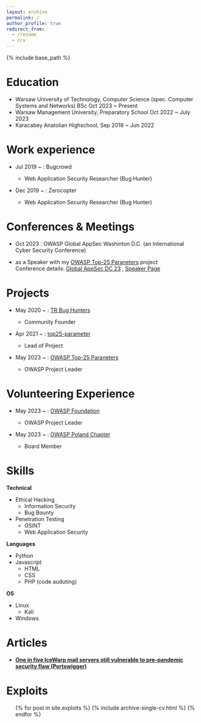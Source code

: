 ```yaml
---
layout: archive
permalink: /
author_profile: true
redirect_from:
  - /resume
  - /cv
---
```


{% include base_path %}

Education
======
* Warsaw University of Technology, Computer Science (spec. Computer Systems and Networks) BSc Oct 2023 ~ Present
* Warsaw Management University, Preparatory School Oct 2022 ~ July 2023
* Karacabey Anatolian Highschool, Sep 2018 ~ Jun 2022



Work experience
======

* Jul 2019 ~ : Bugcrowd
  - Web Application Security Researcher (Bug Hunter)

* Dec 2019 ~ : Zerocopter
  - Web Application Security Researcher (Bug Hunter)


Conferences & Meetings
======

*  Oct 2023 : OWASP Global AppSec Washinton D.C. (an International Cyber Security Conference)
  - as a Speaker with my [OWASP Top-25 Paraneters](https://owasp.org/www-project-top-25-parameters/) project <br> Conference details: [Global AppSec DC 23](https://dc.globalappsec.org) , [Speaker Page](https://owasp2023globalappsecwashin.sched.com/directory/speakers)

Projects
======

* May 2020 ~ : [TR Bug Hunters](https://twitter.com/trbughunters)
  - Community Founder

* Apr 2021 ~ : [top25-parameter](https://github.com/lutfumertceylan/top25-parameter)
  - Lead of Project

* May 2023 ~ : [OWASP Top-25 Paraneters](https://owasp.org/www-project-top-25-parameters/)
  - OWASP Project Leader

Volunteering Experience
======
* May 2023 ~ : [OWASP Foundation](https://owasp.org)
  - OWASP Project Leader

* May 2023 ~ : [OWASP Poland Chapter](https://owasp.org/www-chapter-poland/)
  - Board Member


Skills
======
**Technical**
* Ethical Hacking
  * Information Security
  * Bug Bounty
* Penetration Testing
  * OSINT
  * Web Application Security

**Languages**
* Python
* Javascript
  * HTML
  * CSS
  * PHP (code auduting)

**OS**
* Linux 
  * Kali
* Windows


Articles
======
* <a href="https://portswigger.net/daily-swig/one-in-five-icewarp-mail-servers-still-vulnerable-to-pre-pandemic-security-flaw"><b>One in five IceWarp mail servers still vulnerable to pre-pandemic security flaw (Portswigger)</b></a>
  
  
Exploits
======
  <ul>{% for post in site.exploits %}
    {% include archive-single-cv.html %}
  {% endfor %}</ul>


